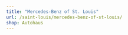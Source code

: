 ```yaml
---
title: "Mercedes-Benz of St. Louis"
url: /saint-louis/mercedes-benz-of-st-louis/
shop: Autohaus
---
```

